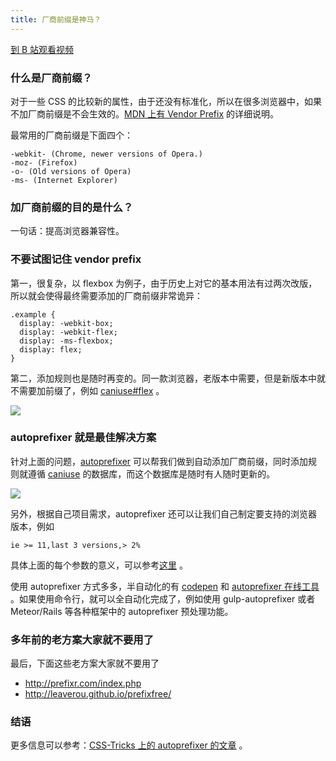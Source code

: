 ```yaml
---
title: 厂商前缀是神马？
---
```


[到 B 站观看视频](https://www.bilibili.com/video/BV18a4y147z7/)

### 什么是厂商前缀？

对于一些 CSS 的比较新的属性，由于还没有标准化，所以在很多浏览器中，如果不加厂商前缀是不会生效的。[MDN 上有 Vendor Prefix](https://developer.mozilla.org/en-US/docs/Glossary/Vendor_Prefix) 的详细说明。

最常用的厂商前缀是下面四个：

```
-webkit- (Chrome, newer versions of Opera.)
-moz- (Firefox)
-o- (Old versions of Opera)
-ms- (Internet Explorer)
```

### 加厂商前缀的目的是什么？

一句话：提高浏览器兼容性。

### 不要试图记住 vendor prefix

第一，很复杂，以 flexbox 为例子，由于历史上对它的基本用法有过两次改版，所以就会使得最终需要添加的厂商前缀非常诡异：

```
.example {
  display: -webkit-box;
  display: -webkit-flex;
  display: -ms-flexbox;
  display: flex;
}
```


第二，添加规则也是随时再变的。同一款浏览器，老版本中需要，但是新版本中就不需要加前缀了，例如 [caniuse#flex](http://caniuse.com/#search=flex) 。

![](http://7xrsqb.com1.z0.glb.clouddn.com/183-caniuse.png)

### autoprefixer 就是最佳解决方案

针对上面的问题，[autoprefixer](https://github.com/postcss/autoprefixer) 可以帮我们做到自动添加厂商前缀，同时添加规则就遵循 [caniuse](http://caniuse.com) 的数据库，而这个数据库是随时有人随时更新的。

![](http://7xrsqb.com1.z0.glb.clouddn.com/183-autoprefixer.png)

另外，根据自己项目需求，autoprefixer 还可以让我们自己制定要支持的浏览器版本，例如

```
ie >= 11,last 3 versions,> 2%
```

具体上面的每个参数的意义，可以参考[这里](https://github.com/ai/browserslist#queries) 。

使用 autoprefixer 方式多多，半自动化的有 [codepen](http://codepen.io/) 和 [autoprefixer 在线工具](http://autoprefixer.github.io) 。如果使用命令行，就可以全自动化完成了，例如使用 gulp-autoprefixer 或者 Meteor/Rails 等各种框架中的 autoprefixer 预处理功能。

### 多年前的老方案大家就不要用了

最后，下面这些老方案大家就不要用了

- http://prefixr.com/index.php
- http://leaverou.github.io/prefixfree/

### 结语

更多信息可以参考：[CSS-Tricks 上的 autoprefixer 的文章](https://css-tricks.com/autoprefixer/) 。
